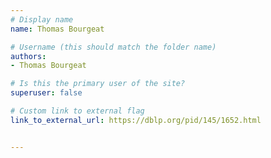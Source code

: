 ```yaml
---
# Display name
name: Thomas Bourgeat

# Username (this should match the folder name)
authors:
- Thomas Bourgeat

# Is this the primary user of the site?
superuser: false

# Custom link to external flag
link_to_external_url: https://dblp.org/pid/145/1652.html


---
```

